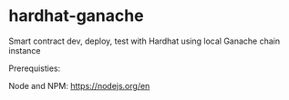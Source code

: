 # hardhat-ganache
Smart contract dev, deploy, test with Hardhat using local Ganache chain instance

Prerequisties:

Node and NPM: https://nodejs.org/en



